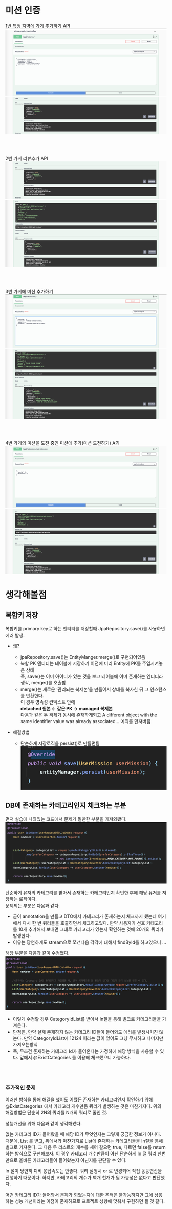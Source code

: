 # 미션 인증
1번 특정 지역에 가게 추가하기 API  
![request1.png](imgs%2Frequest1.png)
![response1.png](imgs%2Fresponse1.png)

<br>
<br>

2번 가게 리뷰추가 API
![response1.png](imgs%2Fresponse1.png)
![response2.png](imgs%2Fresponse2.png)

<br>
<br>

3번 가게에 미션 추가하기
![request3.png](imgs%2Frequest3.png)
![response3.png](imgs%2Fresponse3.png)

<br>
<br>

4번 가게의 미션을 도전 중인 미션에 추가(미션 도전하기) API
![request4.png](imgs%2Frequest4.png)
![lastresponse.png](imgs%2Flastresponse.png)



# 생각해볼점
## 복합키 저장  
   복합키를 primary key로 하는 엔티티를 저장할때 JpaRepository.save()를 사용하면 에러 발생.

   - 왜?
     - jpaRepository.save()는 EntityManger.merge()로 구현되어있음
     - 복합 PK 엔티티는 테이블에 저장하기 이전에 미리 Entity에 PK를 주입시켜놓은 상태  
       즉, save()는 이미 아이디가 있는 것을 보고 테이블에 이미 존재하는 엔티티라 생각, merge()를 호출함
     - merge()는 새로운 ‘관리되는 복제본’을 만들어서 상태를 복사한 뒤 그 인스턴스를 반환한다.  
        이 경우 영속성 컨텍스트 안에  
        **detached 원본  ← 같은 PK →  managed 복제본**  
        다음과 같은 두 객체가 동시에 존재하게되고 A different object with the same identifier value was already associated…
       예외를 던져버림 
   

   - 해결방법
     - 단순하게 저장로직을 persist()로 만들면됨
        ![persist.png](imgs%2Fpersist.png)


## DB에 존재하는 카테고리인지 체크하는 부분
   먼저 실습에 나와있는 코드에서 문제가 될만한 부분을 가져와봤다.
    ![problem.png](imgs%2Fproblem.png)

   단순하게 유저의 카테고리를 받아서 존재하는 카테고리인지 확인한 후에 해당 유저를 저장하는 로직이다.  
   문제되는 부분은 다음과 같다.  
   - 굳이 annotation을 만들고 DTO에서 카테고리가 존재하는지 체크까지 했는데 여기에서 다시 한 번 쿼리들을 호출하면서 체크하고있다.
     만약 사용자가 선호 카테고리를 10개 추가해서 보내면 그대로 카테고리가 있는지 확인하는 것에 20개의 쿼리가 발생한다. 
   - 이유는 당연하게도 stream으로 쪼갠다음 각각에 대해서 findById를 하고있으니 ...

해당 부분을 다음과 같이 수정했다.
    ![solve.png](imgs%2Fsolve.png)
- 이렇게 수정할 경우 CategoryIdList를 받아서 In절을 통해 벌크로 카테고리들을 가져온다.
- 단점은, 만약 실제 존재하지 않는 카테고리 ID들이 들어와도 에러를 발생시키진 않는다. 만약 CategoryIdList에 12124 이라는 값이 있어도 그냥 무시하고 나머지만 가져오는방식
- 즉, 무조건 존재하는 카테고리 Id가 들어온다는 가정하에 해당 방식을 사용할 수 있다. 앞에서 @ExistCategories 를 이용해 체크했으니 가능하다.

<br>
<br> 

### 추가적인 문제
이러한 방식을 통해 해결을 했어도 어쨌든 존재하는 카테고리인지 확인하기 위해 @ExistCategories 에서 카테고리 개수만큼 쿼리가 발생하는 것은 마찬가지다.
위의 해결방법은 단순히 2N의 쿼리를 N개의 쿼리로 줄인 것.

성능개선을 위해 다음과 같이 생각해봤다. 

없는 카테고리 ID가 들어왔을 때 해당 ID가 무엇인지는 그렇게 궁금한 정보가 아니다. 
때문에, List<CategoryID> 를 받고, 위에서와 마찬가지로 List에 존재하는 카테고리들을 In절을 통해 벌크로 가져온다.
그 다음 두 리스트의 개수를 세어 같으면 true, 다르면 false를 return 하는 방식으로 구현해보자.
이 경우 카테고리 개수만큼이 아닌 단순하게 In 절 쿼리 한번만으로 올바른 카테고리들이 들어왔는지 아닌지를 판단할 수 있다.

In 절이 당연히 디비 응답속도는 안좋다. 쿼리 실행시 or 로 변경되어 직접 동등연산을 진행하기 때문이다. 하지만, 카테고리의 개수가 백개 천개가 될 가능성은 없다고 판단했다.

어떤 카테고리 ID가 들어와서 문제가 되었는지에 대한 추적은 불가능하지만 그에 상응하는 성능 개선이라는 이점이 존재하므로 프로젝트 성향에 맞춰서 구현하면 될 것 같다.